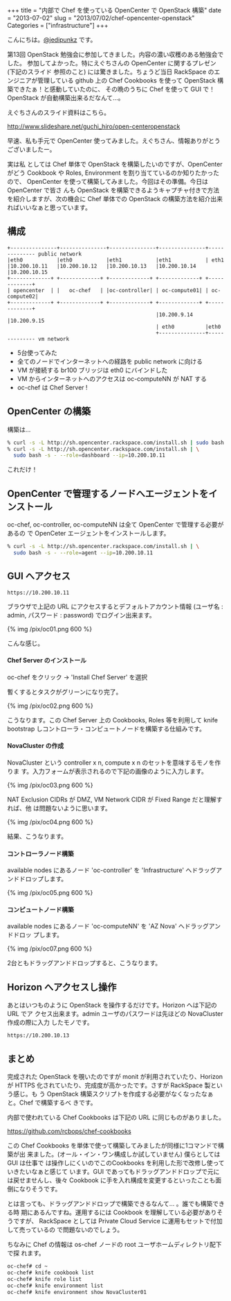 +++
title = "内部で Chef を使っている OpenCenter で OpenStack 構築"
date = "2013-07-02"
slug = "2013/07/02/chef-opencenter-openstack"
Categories = ["infrastructure"]
+++

こんにちは。<a href="https://twitter.com/jedipunkz">@jedipunkz</a> です。

第13回 OpenStack 勉強会に参加してきました。内容の濃い収穫のある勉強会でした。
参加してよかった。特にえぐちさんの OpenCenter に関するプレゼン (下記のスライド
参照のこと) には驚きました。ちょうど当日 RackSpace のエンジニアが管理している
github 上の Chef Cookbooks を使って OpenStack 構築できたぁ！と感動していたのに、
その晩のうちに Chef を使って GUI で！ OpenStack が自動構築出来るだなんて...。

えぐちさんのスライド資料はこちら。

<http://www.slideshare.net/guchi_hiro/open-centeropenstack>

早速、私も手元で OpenCenter 使ってみました。えぐちさん、情報ありがとうございましたー。

実は私 としては Chef 単体で OpenStack を構築したいのですが、OpenCenter がどう
Cookbook や Roles, Environment を割り当てているのか知りたかったので、
OpenCenter を使って構築してみました。今回はその準備。今日は OpenCenter で皆さ
んも OpenStack を構築できるようキャプチャ付きで方法を紹介しますが、次の機会に
Chef 単体での OpenStack の構築方法を紹介出来ればいいなぁと思っています。


構成
----

```
+---------------+---------------+---------------+---------------+-------------- public network
|eth0           |eth0           |eth1           |eth1           | eth1
|10.200.10.11   |10.200.10.12   |10.200.10.13   |10.200.10.14   |10.200.10.15
+-------------+ +-------------+ +-------------+ +-------------+ +-------------+
| opencenter  | |   oc-chef   | |oc-controller| | oc-compute01| | oc-compute02|
+-------------+ +-------------+ +-------------+ +-------------+ +-------------+
                                                |10.200.9.14    |10.200.9.15
                                                | eth0          |eth0
                                                +---------------+-------------- vm network
```

* 5台使ってみた
* 全てのノードでインターネットへの経路を public network に向ける
* VM が接続する br100 ブリッジは eth0 にバインドした
* VM からインターネットへのアクセスは oc-computeNN が NAT する
* oc-chef は Chef Server !

OpenCenter の構築
----

構築は...

``` bash
% curl -s -L http://sh.opencenter.rackspace.com/install.sh | sudo bash -s - --role=server
% curl -s -L http://sh.opencenter.rackspace.com/install.sh | \
  sudo bash -s - --role=dashboard --ip=10.200.10.11
```

これだけ！

OpenCenter で管理するノードへエージェントをインストール
----

oc-chef, oc-controller, oc-computeNN は全て OpenCenter で管理する必要があるの
で OpenCeter エージェントをインストールします。

``` bash
% curl -s -L http://sh.opencenter.rackspace.com/install.sh | \
  sudo bash -s - --role=agent --ip=10.200.10.11
```

GUI へアクセス
----

```
https://10.200.10.11
```

ブラウザで上記の URL にアクセスするとデフォルトアカウント情報 (ユーザ名 :
admin, パスワード : password) でログイン出来ます。

{% img /pix/oc01.png 600 %}

こんな感じ。

#### Chef Server のインストール

oc-chef をクリック -> 'Install Chef Server' を選択

暫くするとタスクがグリーンになり完了。

{% img /pix/oc02.png 600 %}

こうなります。この Chef Server 上の Cookbooks, Roles 等を利用して knife
bootstrap しコントローラ・コンピュートノードを構築する仕組みです。

#### NovaCluster の作成

NovaCluster という controller x n, compute x n のセットを意味するモノを作りま
す。入力フォームが表示されるので下記の画像のように入力します。

{% img /pix/oc03.png 600 %}

NAT Exclusion CIDRs が DMZ, VM Network CIDR が Fixed Range だと理解すれば、他
は問題ないように思います。

{% img /pix/oc04.png 600 %}

結果、こうなります。

#### コントローラノード構築

available nodes にあるノード 'oc-controller' を 'Infrastructure' へドラッグア
ンドドロップします。

{% img /pix/oc05.png 600 %}

#### コンピュートノード構築

available nodes にあるノード 'oc-computeNN' を 'AZ Nova' へドラッグアンドドロッ
プします。

{% img /pix/oc07.png 600 %}

2台ともドラッグアンドドロップすると、こうなります。

Horizon へアクセスし操作
----

あとはいつものように OpenStack を操作するだけです。Horizon へは下記の URL でア
クセス出来ます。admin ユーザのパスワードは先ほどの NovaCluster 作成の際に入力
したモノです。

```
https://10.200.10.13
```

まとめ
-----

完成された OpenStack を覗いたのですが monit が利用されていたり、Horizon が
HTTPS 化されていたり、完成度が高かったです。さすが RackSpace 製という感じ。も
う OpenStack 構築スクリプトを作成する必要がなくなったなぁと。Chef で構築するべ
きです。

内部で使われている Chef Cookbooks は下記の URL に同じものがありました。

<https://github.com/rcbops/chef-cookbooks>

この Chef Cookbooks を単体で使って構築してみましたが同様に1コマンドで構築が出
来ました。(オール・イン・ワン構成しか試していません) 僕らとしては GUI は仕事で
は操作しにくいのでこのCookbooks を利用した形で改修し使っていきたいなぁと感じて
います。GUI であってもドラッグアンドドロップで元には戻せませんし、後々
Cookbook に手を入れ構成を変更するといったことも面倒になりそうです。

とは言っても、ドラッグアンドドロップで構築できるなんて... 。誰でも構築できる時
期にあるんですね。運用するには Cookbook を理解している必要がありそうですが、
RackSpace としては Private Cloud Service に運用もセットで付加して売っているの
で問題ないのでしょう。

ちなみに Chef の情報は os-chef ノードの root ユーザホームディレクトリ配下で探
れます。

``` bash
oc-chef# cd ~
oc-chef# knife cookbook list
oc-chef# knife role list
oc-chef# knife environment list
oc-chef# knife environment show NovaCluster01
```
